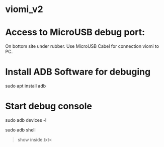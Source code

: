 # viomi_v2

# Access to MicroUSB debug port:
On bottom site under rubber. Use MicroUSB Cabel for connection viomi to PC.

# Install ADB Software for debuging

sudo apt install adb

# Start debug console

sudo adb devices -l

sudo adb shell 

>show inside.txt<
